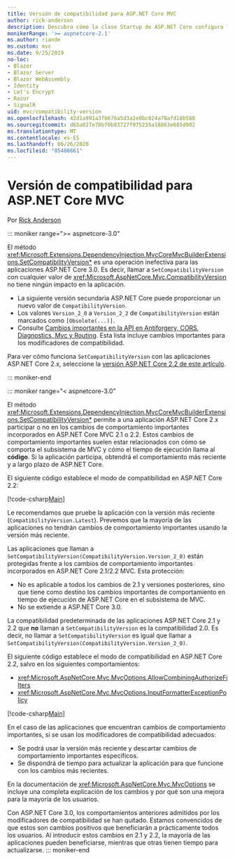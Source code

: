 ```yaml
---
title: Versión de compatibilidad para ASP.NET Core MVC
author: rick-anderson
description: Descubra cómo la clase Startup de ASP.NET Core configura los servicios y la canalización de solicitudes de la aplicación.
monikerRange: '>= aspnetcore-2.1'
ms.author: riande
ms.custom: mvc
ms.date: 9/25/2019
no-loc:
- Blazor
- Blazor Server
- Blazor WebAssembly
- Identity
- Let's Encrypt
- Razor
- SignalR
uid: mvc/compatibility-version
ms.openlocfilehash: 42d1a991a3fb676a5d3a2e0bc024a78afd18b588
ms.sourcegitcommit: d65a027e78bf0b83727f975235a18863e685d902
ms.translationtype: MT
ms.contentlocale: es-ES
ms.lasthandoff: 06/26/2020
ms.locfileid: "85408661"
---
```

# <a name="compatibility-version-for-aspnet-core-mvc"></a>Versión de compatibilidad para ASP.NET Core MVC

Por [Rick Anderson](https://twitter.com/RickAndMSFT)

::: moniker range=">= aspnetcore-3.0"

El método <xref:Microsoft.Extensions.DependencyInjection.MvcCoreMvcBuilderExtensions.SetCompatibilityVersion*> es una operación inefectiva para las aplicaciones ASP.NET Core 3.0. Es decir, llamar a `SetCompatibilityVersion` con cualquier valor de <xref:Microsoft.AspNetCore.Mvc.CompatibilityVersion> no tiene ningún impacto en la aplicación.

* La siguiente versión secundaria ASP.NET Core puede proporcionar un nuevo valor de `CompatibilityVersion`.
* Los valores `Version_2_0` a `Version_2_2` de `CompatibilityVersion` están marcados como `[Obsolete(...)]`.
* Consulte [Cambios importantes en la API en Antiforgery, CORS, Diagnostics, Mvc y Routing](https://github.com/aspnet/Announcements/issues/387). Esta lista incluye cambios importantes para los modificadores de compatibilidad.

Para ver cómo funciona `SetCompatibilityVersion` con las aplicaciones ASP.NET Core 2.x, seleccione la [versión ASP.NET Core 2.2 de este artículo](https://docs.microsoft.com/aspnet/core/mvc/compatibility-version?view=aspnetcore-2.2).

::: moniker-end

::: moniker range="< aspnetcore-3.0"

El método <xref:Microsoft.Extensions.DependencyInjection.MvcCoreMvcBuilderExtensions.SetCompatibilityVersion*> permite a una aplicación ASP.NET Core 2.x participar o no en los cambios de comportamiento importantes incorporados en ASP.NET Core MVC 2.1 o 2.2. Estos cambios de comportamiento importantes suelen estar relacionados con cómo se comporta el subsistema de MVC y cómo el tiempo de ejecución llama al **código**. Si la aplicación participa, obtendrá el comportamiento más reciente y a largo plazo de ASP.NET Core.

El siguiente código establece el modo de compatibilidad en ASP.NET Core 2.2:

[!code-csharp[Main](compatibility-version/samples/2.x/CompatibilityVersionSample/Startup.cs?name=snippet1)]

Le recomendamos que pruebe la aplicación con la versión más reciente (`CompatibilityVersion.Latest`). Prevemos que la mayoría de las aplicaciones no tendrán cambios de comportamiento importantes usando la versión más reciente.

Las aplicaciones que llaman a `SetCompatibilityVersion(CompatibilityVersion.Version_2_0)` están protegidas frente a los cambios de comportamiento importantes incorporados en ASP.NET Core 2.1/2.2 MVC. Esta protección:

* No es aplicable a todos los cambios de 2.1 y versiones posteriores, sino que tiene como destino los cambios importantes de comportamiento en tiempo de ejecución de ASP.NET Core en el subsistema de MVC.
* No se extiende a ASP.NET Core 3.0.

La compatibilidad predeterminada de las aplicaciones ASP.NET Core 2.1 y 2.2 que **no** llaman a `SetCompatibilityVersion` es la compatibilidad 2.0. Es decir, no llamar a `SetCompatibilityVersion` es igual que llamar a `SetCompatibilityVersion(CompatibilityVersion.Version_2_0)`.

El siguiente código establece el modo de compatibilidad en ASP.NET Core 2.2, salvo en los siguientes comportamientos:

* <xref:Microsoft.AspNetCore.Mvc.MvcOptions.AllowCombiningAuthorizeFilters>
* <xref:Microsoft.AspNetCore.Mvc.MvcOptions.InputFormatterExceptionPolicy>

[!code-csharp[Main](compatibility-version/samples/2.x/CompatibilityVersionSample/Startup2.cs?name=snippet1)]

En el caso de las aplicaciones que encuentran cambios de comportamiento importantes, si se usan los modificadores de compatibilidad adecuados:

* Se podrá usar la versión más reciente y descartar cambios de comportamiento importantes específicos.
* Se dispondrá de tiempo para actualizar la aplicación para que funcione con los cambios más recientes.

En la documentación de <xref:Microsoft.AspNetCore.Mvc.MvcOptions> se incluye una completa explicación de los cambios y por qué son una mejora para la mayoría de los usuarios.

Con ASP.NET Core 3.0, los comportamientos anteriores admitidos por los modificadores de compatibilidad se han quitado. Estamos convencidos de que estos son cambios positivos que beneficiarán a prácticamente todos los usuarios. Al introducir estos cambios en 2.1 y 2.2, la mayoría de las aplicaciones pueden beneficiarse, mientras que otras tienen tiempo para actualizarse.
::: moniker-end
